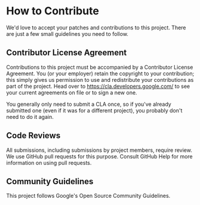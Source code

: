 # How to Contribute
We'd love to accept your patches and contributions to this project. There are just a few small guidelines you need to follow.

## Contributor License Agreement
Contributions to this project must be accompanied by a Contributor License Agreement. You (or your employer) retain the copyright to your contribution; this simply gives us permission to use and redistribute your contributions as part of the project. Head over to https://cla.developers.google.com/ to see your current agreements on file or to sign a new one.

You generally only need to submit a CLA once, so if you've already submitted one (even if it was for a different project), you probably don't need to do it again.

## Code Reviews
All submissions, including submissions by project members, require review. We use GitHub pull requests for this purpose. Consult GitHub Help for more information on using pull requests.

## Community Guidelines
This project follows Google's Open Source Community Guidelines.

